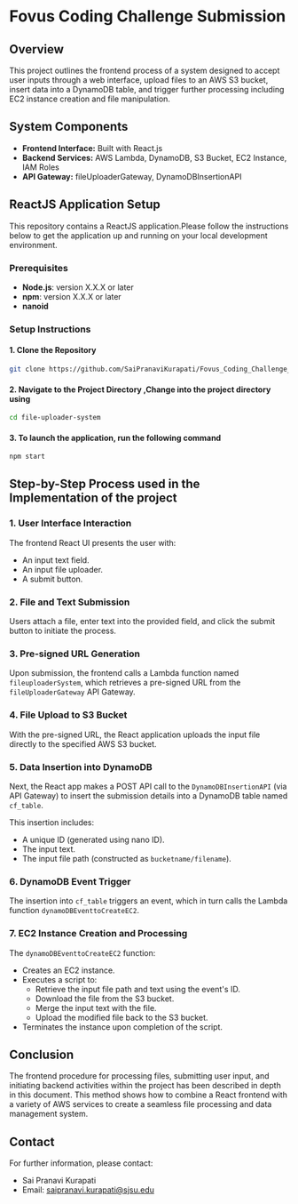 # Fovus Coding Challenge Submission

## Overview

This project outlines the frontend process of a system designed to accept user inputs through a web interface, upload files to an AWS S3 bucket, insert data into a DynamoDB table, and trigger further processing including EC2 instance creation and file manipulation.

## System Components

- **Frontend Interface:** Built with React.js
- **Backend Services:** AWS Lambda, DynamoDB, S3 Bucket, EC2 Instance, IAM Roles
- **API Gateway:** fileUploaderGateway, DynamoDBInsertionAPI

## ReactJS Application Setup

This repository contains a ReactJS application.Please follow the instructions below to get the application up and running on your local development environment.

### Prerequisites

- **Node.js**: version X.X.X or later
- **npm**: version X.X.X or later
- **nanoid**

### Setup Instructions

#### 1. Clone the Repository
```bash
git clone https://github.com/SaiPranaviKurapati/Fovus_Coding_Challenge_Submission.git
```

#### 2. Navigate to the Project Directory ,Change into the project directory using
```bash
cd file-uploader-system
```

#### 3. To launch the application, run the following command
```bash
npm start
```
## Step-by-Step Process used in the Implementation of the project

### 1. User Interface Interaction

The frontend React UI presents the user with:
- An input text field.
- An input file uploader.
- A submit button.

### 2. File and Text Submission

Users attach a file, enter text into the provided field, and click the submit button to initiate the process.

### 3. Pre-signed URL Generation

Upon submission, the frontend calls a Lambda function named `fileuploaderSystem`, which retrieves a pre-signed URL from the `fileUploaderGateway` API Gateway.

### 4. File Upload to S3 Bucket

With the pre-signed URL, the React application uploads the input file directly to the specified AWS S3 bucket.

### 5. Data Insertion into DynamoDB

Next, the React app makes a POST API call to the `DynamoDBInsertionAPI` (via API Gateway) to insert the submission details into a DynamoDB table named `cf_table`.

This insertion includes:
- A unique ID (generated using nano ID).
- The input text.
- The input file path (constructed as `bucketname/filename`).

### 6. DynamoDB Event Trigger

The insertion into `cf_table` triggers an event, which in turn calls the Lambda function `dynamoDBEventtoCreateEC2`.

### 7. EC2 Instance Creation and Processing

The `dynamoDBEventtoCreateEC2` function:
- Creates an EC2 instance.
- Executes a script to:
  - Retrieve the input file path and text using the event's ID.
  - Download the file from the S3 bucket.
  - Merge the input text with the file.
  - Upload the modified file back to the S3 bucket.
- Terminates the instance upon completion of the script.

## Conclusion

The frontend procedure for processing files, submitting user input, and initiating backend activities within the project has been described in depth in this document. This method shows how to combine a React frontend with a variety of AWS services to create a seamless file processing and data management system.

## Contact

For further information, please contact:

- Sai Pranavi Kurapati
- Email: saipranavi.kurapati@sjsu.edu
